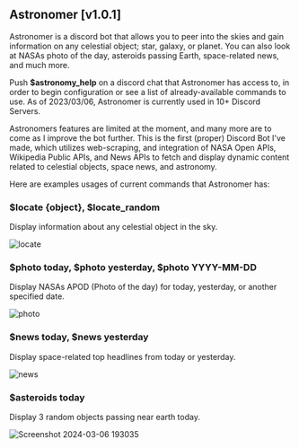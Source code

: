 ## Astronomer [v1.0.1]

Astronomer is a discord bot that allows you to peer into the skies and gain information on any celestial object; star, galaxy, or planet. You can also look at NASAs photo of the day, asteroids passing Earth, space-related news, and much more.

Push **$astronomy_help** on a discord chat that Astronomer has access to, in order to begin configuration or see a list of already-available commands to use. As of 2023/03/06, Astronomer is currently used in 10+ Discord Servers.

Astronomers features are limited at the moment, and many more are to come as I improve the bot further. This is the first (proper) Discord Bot I've made, which utilizes web-scraping, and integration of NASA Open APIs, Wikipedia Public APIs, and News APIs to fetch and display dynamic content related to celestial objects, space news, and astronomy.

Here are examples usages of current commands that Astronomer has: 

### $locate {object}, $locate_random 
Display information about any celestial object in the sky. 

![locate](https://github.com/aftwasiq/discord.py-Astronomy-Bot/assets/97777254/67603477-3b05-4854-b449-ac15c5c5f3c6)

### $photo today, $photo yesterday, $photo YYYY-MM-DD
Display NASAs APOD (Photo of the day) for today, yesterday, or another specified date.

![photo](https://github.com/aftwasiq/discord.py-Astronomy-Bot/assets/97777254/3d194afa-f05e-4ba5-8a41-d3352331900c)

### $news today, $news yesterday
Display space-related top headlines from today or yesterday. 

![news](https://github.com/aftwasiq/discord.py-Astronomy-Bot/assets/97777254/40750428-1939-4aa0-a4ef-657d40320e90)

### $asteroids today 
Display 3 random objects passing near earth today.

![Screenshot 2024-03-06 193035](https://github.com/aftwasiq/discord.py-Astronomy-Bot/assets/97777254/70224e3f-653d-4760-8237-db4951eeac9f)
